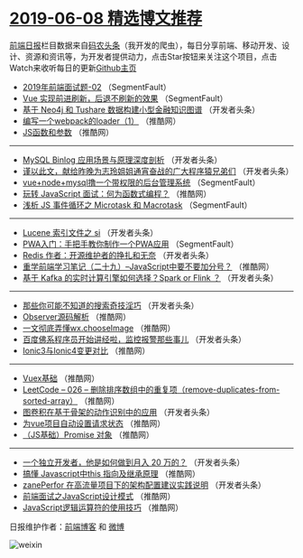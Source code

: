 # [2019-06-08 精选博文推荐](http://hao.caibaojian.com/date/2019/06/08)

[前端日报](http://caibaojian.com/c/news)栏目数据来自[码农头条](http://hao.caibaojian.com/)（我开发的爬虫），每日分享前端、移动开发、设计、资源和资讯等，为开发者提供动力，点击Star按钮来关注这个项目，点击Watch来收听每日的更新[Github主页](https://github.com/kujian/frontendDaily)
* [2019年前端面试题-02](http://hao.caibaojian.com/114248.html) （SegmentFault）
* [Vue 实现前进刷新，后退不刷新的效果](http://hao.caibaojian.com/114244.html) （SegmentFault）
* [基于 Neo4j 和 Tushare 数据构建小型金融知识图谱](http://hao.caibaojian.com/114257.html) （开发者头条）
* [编写一个webpack的loader（1）](http://hao.caibaojian.com/114303.html) （推酷网）
* [JS函数和参数](http://hao.caibaojian.com/114293.html) （推酷网）

***
* [MySQL Binlog 应用场景与原理深度剖析](http://hao.caibaojian.com/114253.html) （开发者头条）
* [谨以此文，献给昨晚为志玲姐姐通宵奋战的广大程序猿兄弟们](http://hao.caibaojian.com/114254.html) （开发者头条）
* [vue+node+mysql撸一个带权限的后台管理系统](http://hao.caibaojian.com/114245.html) （SegmentFault）
* [玩转 JavaScript 面试：何为函数式编程？](http://hao.caibaojian.com/114308.html) （推酷网）
* [浅析 JS 事件循环之 Microtask 和 Macrotask](http://hao.caibaojian.com/114246.html) （SegmentFault）

***
* [Lucene 索引文件之 si](http://hao.caibaojian.com/114269.html) （开发者头条）
* [PWA入门：手把手教你制作一个PWA应用](http://hao.caibaojian.com/114247.html) （SegmentFault）
* [Redis 作者：开源维护者的挣扎和无奈](http://hao.caibaojian.com/114258.html) （开发者头条）
* [重学前端学习笔记（二十九）&#8211;JavaScript中要不要加分号？](http://hao.caibaojian.com/114310.html) （推酷网）
* [基于 Kafka 的实时计算引擎如何选择？Spark or Flink ？](http://hao.caibaojian.com/114261.html) （开发者头条）

***
* [那些你可能不知道的搜索奇技淫巧](http://hao.caibaojian.com/114263.html) （开发者头条）
* [Observer源码解析](http://hao.caibaojian.com/114294.html) （推酷网）
* [一文彻底弄懂wx.chooseImage](http://hao.caibaojian.com/114305.html) （推酷网）
* [百度佛系程序员开始讲经啦，监控报警那些事儿](http://hao.caibaojian.com/114264.html) （开发者头条）
* [Ionic3与Ionic4变更对比](http://hao.caibaojian.com/114338.html) （推酷网）

***
* [Vuex基础](http://hao.caibaojian.com/114295.html) （推酷网）
* [LeetCode &#8211; 026 &#8211; 删除排序数组中的重复项（remove-duplicates-from-sorted-array）](http://hao.caibaojian.com/114306.html) （推酷网）
* [图卷积在基于骨架的动作识别中的应用](http://hao.caibaojian.com/114265.html) （开发者头条）
* [为vue项目自动设置请求状态](http://hao.caibaojian.com/114339.html) （推酷网）
* [（JS基础）Promise 对象](http://hao.caibaojian.com/114296.html) （推酷网）

***
* [一个独立开发者，他是如何做到月入 20 万的？](http://hao.caibaojian.com/114255.html) （开发者头条）
* [搞懂 Javascript中this 指向及继承原理](http://hao.caibaojian.com/114307.html) （推酷网）
* [zanePerfor 在高流量项目下的架构配置建议实践说明](http://hao.caibaojian.com/114266.html) （开发者头条）
* [前端面试之JavaScript设计模式](http://hao.caibaojian.com/114340.html) （推酷网）
* [JavaScript逻辑运算符的使用技巧](http://hao.caibaojian.com/114297.html) （推酷网）

日报维护作者：[前端博客](http://caibaojian.com/) 和 [微博](http://caibaojian.com/go/weibo)

![weixin](https://user-images.githubusercontent.com/3055447/38468989-651132ac-3b80-11e8-8e6b-15122322a9d7.png)